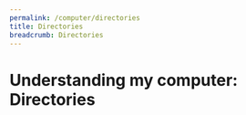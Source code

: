 ```yaml
---
permalink: /computer/directories
title: Directories
breadcrumb: Directories
---
```


# Understanding my computer: Directories


